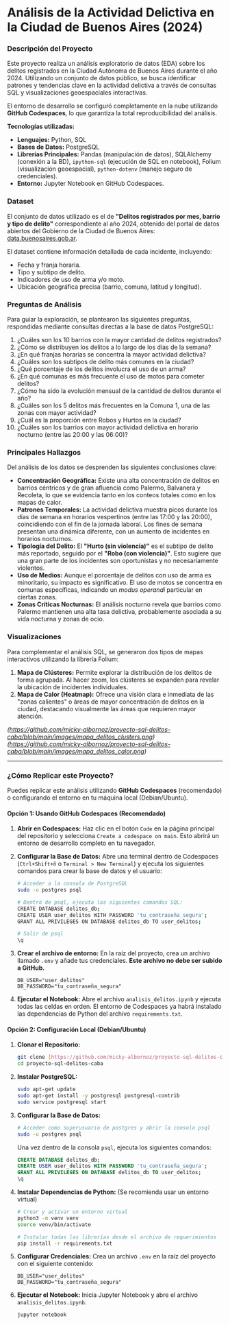 # Análisis de la Actividad Delictiva en la Ciudad de Buenos Aires (2024)

### Descripción del Proyecto

Este proyecto realiza un análisis exploratorio de datos (EDA) sobre los delitos registrados en la Ciudad Autónoma de Buenos Aires durante el año 2024. Utilizando un conjunto de datos público, se busca identificar patrones y tendencias clave en la actividad delictiva a través de consultas SQL y visualizaciones geoespaciales interactivas.

El entorno de desarrollo se configuró completamente en la nube utilizando **GitHub Codespaces**, lo que garantiza la total reproducibilidad del análisis.

**Tecnologías utilizadas:**

* **Lenguajes:** Python, SQL
* **Bases de Datos:** PostgreSQL
* **Librerías Principales:** Pandas (manipulación de datos), SQLAlchemy (conexión a la BD), `ipython-sql` (ejecución de SQL en notebook), Folium (visualización geoespacial), `python-dotenv` (manejo seguro de credenciales).
* **Entorno:** Jupyter Notebook en GitHub Codespaces.

### Dataset

El conjunto de datos utilizado es el de **"Delitos registrados por mes, barrio y tipo de delito"** correspondiente al año 2024, obtenido del portal de datos abiertos del Gobierno de la Ciudad de Buenos Aires: [data.buenosaires.gob.ar](https://data.buenosaires.gob.ar/).

El dataset contiene información detallada de cada incidente, incluyendo:

* Fecha y franja horaria.
* Tipo y subtipo de delito.
* Indicadores de uso de arma y/o moto.
* Ubicación geográfica precisa (barrio, comuna, latitud y longitud).

### Preguntas de Análisis

Para guiar la exploración, se plantearon las siguientes preguntas, respondidas mediante consultas directas a la base de datos PostgreSQL:

1.  ¿Cuáles son los 10 barrios con la mayor cantidad de delitos registrados?
2.  ¿Cómo se distribuyen los delitos a lo largo de los días de la semana?
3.  ¿En qué franjas horarias se concentra la mayor actividad delictiva?
4.  ¿Cuáles son los subtipos de delito más comunes en la ciudad?
5.  ¿Qué porcentaje de los delitos involucra el uso de un arma?
6.  ¿En qué comunas es más frecuente el uso de motos para cometer delitos?
7.  ¿Cómo ha sido la evolución mensual de la cantidad de delitos durante el año?
8.  ¿Cuáles son los 5 delitos más frecuentes en la Comuna 1, una de las zonas con mayor actividad?
9.  ¿Cuál es la proporción entre Robos y Hurtos en la ciudad?
10. ¿Cuáles son los barrios con mayor actividad delictiva en horario nocturno (entre las 20:00 y las 06:00)?

### Principales Hallazgos

Del análisis de los datos se desprenden las siguientes conclusiones clave:

* **Concentración Geográfica:** Existe una alta concentración de delitos en barrios céntricos y de gran afluencia como Palermo, Balvanera y Recoleta, lo que se evidencia tanto en los conteos totales como en los mapas de calor.
* **Patrones Temporales:** La actividad delictiva muestra picos durante los días de semana en horarios vespertinos (entre las 17:00 y las 20:00), coincidiendo con el fin de la jornada laboral. Los fines de semana presentan una dinámica diferente, con un aumento de incidentes en horarios nocturnos.
* **Tipología del Delito:** El **"Hurto (sin violencia)"** es el subtipo de delito más reportado, seguido por el **"Robo (con violencia)"**. Esto sugiere que una gran parte de los incidentes son oportunistas y no necesariamente violentos.
* **Uso de Medios:** Aunque el porcentaje de delitos con uso de arma es minoritario, su impacto es significativo. El uso de motos se concentra en comunas específicas, indicando un *modus operandi* particular en ciertas zonas.
* **Zonas Críticas Nocturnas:** El análisis nocturno revela que barrios como Palermo mantienen una alta tasa delictiva, probablemente asociada a su vida nocturna y zonas de ocio.

### Visualizaciones

Para complementar el análisis SQL, se generaron dos tipos de mapas interactivos utilizando la librería Folium:

1.  **Mapa de Clústeres:** Permite explorar la distribución de los delitos de forma agrupada. Al hacer zoom, los clústeres se expanden para revelar la ubicación de incidentes individuales.
2.  **Mapa de Calor (Heatmap):** Ofrece una visión clara e inmediata de las "zonas calientes" o áreas de mayor concentración de delitos en la ciudad, destacando visualmente las áreas que requieren mayor atención.

*(https://github.com/micky-albornoz/proyecto-sql-delitos-caba/blob/main/images/mapa_delitos_clusters.png)*
*(https://github.com/micky-albornoz/proyecto-sql-delitos-caba/blob/main/images/mapa_delitos_calor.png)*

---

### ¿Cómo Replicar este Proyecto?

Puedes replicar este análisis utilizando **GitHub Codespaces** (recomendado) o configurando el entorno en tu máquina local (Debian/Ubuntu).

#### Opción 1: Usando GitHub Codespaces (Recomendado)

1.  **Abrir en Codespaces:** Haz clic en el botón `Code` en la página principal del repositorio y selecciona `Create a codespace on main`. Esto abrirá un entorno de desarrollo completo en tu navegador.

2.  **Configurar la Base de Datos:** Abre una terminal dentro de Codespaces (`Ctrl+Shift+ñ` o `Terminal > New Terminal`) y ejecuta los siguientes comandos para crear la base de datos y el usuario:
    ```bash
    # Acceder a la consola de PostgreSQL
    sudo -u postgres psql

    # Dentro de psql, ejecuta los siguientes comandos SQL:
    CREATE DATABASE delitos_db;
    CREATE USER user_delitos WITH PASSWORD 'tu_contraseña_segura';
    GRANT ALL PRIVILEGES ON DATABASE delitos_db TO user_delitos;

    # Salir de psql
    \q
    ```

3.  **Crear el archivo de entorno:** En la raíz del proyecto, crea un archivo llamado `.env` y añade tus credenciales. **Este archivo no debe ser subido a GitHub.**
    ```env
    DB_USER="user_delitos"
    DB_PASSWORD="tu_contraseña_segura"
    ```

4.  **Ejecutar el Notebook:** Abre el archivo `analisis_delitos.ipynb` y ejecuta todas las celdas en orden. El entorno de Codespaces ya habrá instalado las dependencias de Python del archivo `requirements.txt`.

#### Opción 2: Configuración Local (Debian/Ubuntu)

1.  **Clonar el Repositorio:**
    ```bash
    git clone [https://github.com/micky-albornoz/proyecto-sql-delitos-caba.git](https://github.com/micky-albornoz/proyecto-sql-delitos-caba.git)
    cd proyecto-sql-delitos-caba
    ```

2.  **Instalar PostgreSQL:**
    ```bash
    sudo apt-get update
    sudo apt-get install -y postgresql postgresql-contrib
    sudo service postgresql start
    ```

3.  **Configurar la Base de Datos:**
    ```bash
    # Acceder como superusuario de postgres y abrir la consola psql
    sudo -u postgres psql
    ```
    Una vez dentro de la consola `psql`, ejecuta los siguientes comandos:
    ```sql
    CREATE DATABASE delitos_db;
    CREATE USER user_delitos WITH PASSWORD 'tu_contraseña_segura';
    GRANT ALL PRIVILEGES ON DATABASE delitos_db TO user_delitos;
    \q
    ```

4.  **Instalar Dependencias de Python:** (Se recomienda usar un entorno virtual)
    ```bash
    # Crear y activar un entorno virtual
    python3 -m venv venv
    source venv/bin/activate

    # Instalar todas las librerías desde el archivo de requerimientos
    pip install -r requirements.txt
    ```

5.  **Configurar Credenciales:** Crea un archivo `.env` en la raíz del proyecto con el siguiente contenido:
    ```env
    DB_USER="user_delitos"
    DB_PASSWORD="tu_contraseña_segura"
    ```

6.  **Ejecutar el Notebook:** Inicia Jupyter Notebook y abre el archivo `analisis_delitos.ipynb`.
    ```bash
    jupyter notebook
    ```
